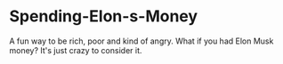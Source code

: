 # Spending-Elon-s-Money
A fun way to be rich, poor and kind of angry. What if you had Elon Musk money? It's just crazy to consider it.  
